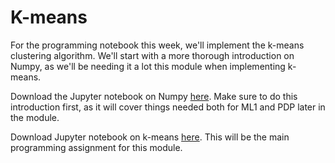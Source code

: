 # K-means

For the programming notebook this week, we'll implement the k-means clustering
algorithm. We'll start with a more thorough introduction on Numpy, as we'll be
needing it a lot this module when implementing k-means. 

Download the Jupyter notebook on Numpy [here](data/k_means.ipynb). Make sure
to do this introduction first, as it will cover things needed both for ML1 and
PDP later in the module.

Download  Jupyter notebook on k-means [here](data/k_means.ipynb). This will
be the main programming assignment for this module.
